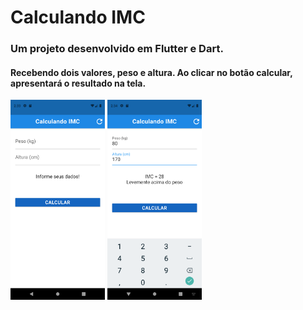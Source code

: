 # Calculando IMC

### Um projeto desenvolvido em Flutter e Dart.

#### Recebendo dois valores, peso e altura. Ao clicar no botão calcular, apresentará o resultado na tela.

<img src="img\tela_inicial.png" style="width: 30%;" />


<img src="img\apresentando_resultado.png" style="width: 30%;" />